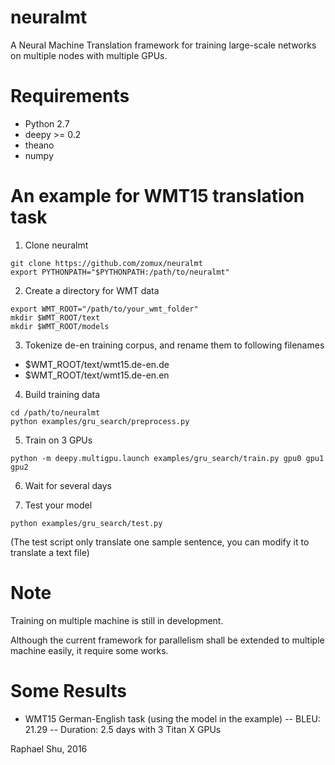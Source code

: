 # neuralmt

A Neural Machine Translation framework for training large-scale networks on multiple nodes with multiple GPUs.

# Requirements

- Python 2.7
- deepy >= 0.2
- theano
- numpy

# An example for WMT15 translation task

1) Clone neuralmt

```
git clone https://github.com/zomux/neuralmt
export PYTHONPATH="$PYTHONPATH:/path/to/neuralmt"
```

2) Create a directory for WMT data

```
export WMT_ROOT="/path/to/your_wmt_folder"
mkdir $WMT_ROOT/text
mkdir $WMT_ROOT/models
```

3) Tokenize de-en training corpus, and rename them to following filenames

- $WMT_ROOT/text/wmt15.de-en.de
- $WMT_ROOT/text/wmt15.de-en.en

4) Build training data

```
cd /path/to/neuralmt
python examples/gru_search/preprocess.py
```

5) Train on 3 GPUs

```
python -m deepy.multigpu.launch examples/gru_search/train.py gpu0 gpu1 gpu2
```

6) Wait for several days

7) Test your model

```
python examples/gru_search/test.py
```

(The test script only translate one sample sentence, you can modify it to translate a text file)


# Note

Training on multiple machine is still in development.

Although the current framework for parallelism shall be extended to multiple machine easily, it require some works.

# Some Results

- WMT15 German-English task (using the model in the example)
-- BLEU: 21.29
-- Duration: 2.5 days with 3 Titan X GPUs

Raphael Shu, 2016
